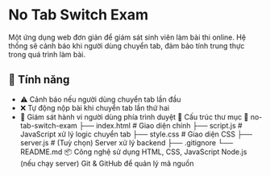 # No Tab Switch Exam
Một ứng dụng web đơn giản để giám sát sinh viên làm bài thi online. Hệ thống sẽ cảnh báo khi người dùng chuyển tab, đảm bảo tính trung thực trong quá trình làm bài.

## 🎯 Tính năng
- ⚠️ Cảnh báo nếu người dùng chuyển tab lần đầu
- ❌ Tự động nộp bài khi chuyển tab lần thứ hai
- 👀 Giám sát hành vi người dùng phía trình duyệt
🔧 Cấu trúc thư mục
📁 no-tab-switch-exam
├── index.html           # Giao diện chính
├── script.js            # JavaScript xử lý logic chuyển tab
├── style.css            # Giao diện CSS
├── server.js            # (Tuỳ chọn) Server xử lý backend
├── .gitignore
└── README.md
📦 Công nghệ sử dụng
HTML, CSS, JavaScript
Node.js (nếu chạy server)
Git & GitHub để quản lý mã nguồn

